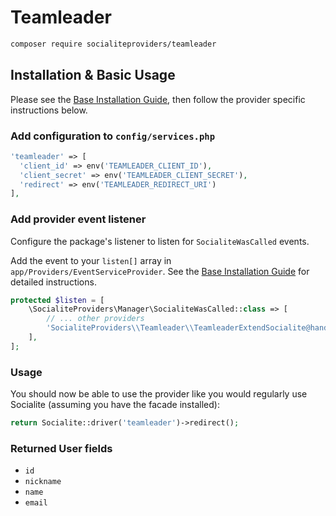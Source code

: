 # Teamleader

```bash
composer require socialiteproviders/teamleader
```

## Installation & Basic Usage

Please see the [Base Installation Guide](https://socialiteproviders.com/usage/), then follow the provider specific instructions below.

### Add configuration to `config/services.php`

```php
'teamleader' => [    
  'client_id' => env('TEAMLEADER_CLIENT_ID'),  
  'client_secret' => env('TEAMLEADER_CLIENT_SECRET'),  
  'redirect' => env('TEAMLEADER_REDIRECT_URI') 
],
```

### Add provider event listener

Configure the package's listener to listen for `SocialiteWasCalled` events.

Add the event to your `listen[]` array in `app/Providers/EventServiceProvider`. See the [Base Installation Guide](https://socialiteproviders.com/usage/) for detailed instructions.

```php
protected $listen = [
    \SocialiteProviders\Manager\SocialiteWasCalled::class => [
        // ... other providers
        'SocialiteProviders\\Teamleader\\TeamleaderExtendSocialite@handle',
    ],
];
```

### Usage

You should now be able to use the provider like you would regularly use Socialite (assuming you have the facade installed):

```php
return Socialite::driver('teamleader')->redirect();
```

### Returned User fields

- ``id``
- ``nickname``
- ``name``
- ``email``
